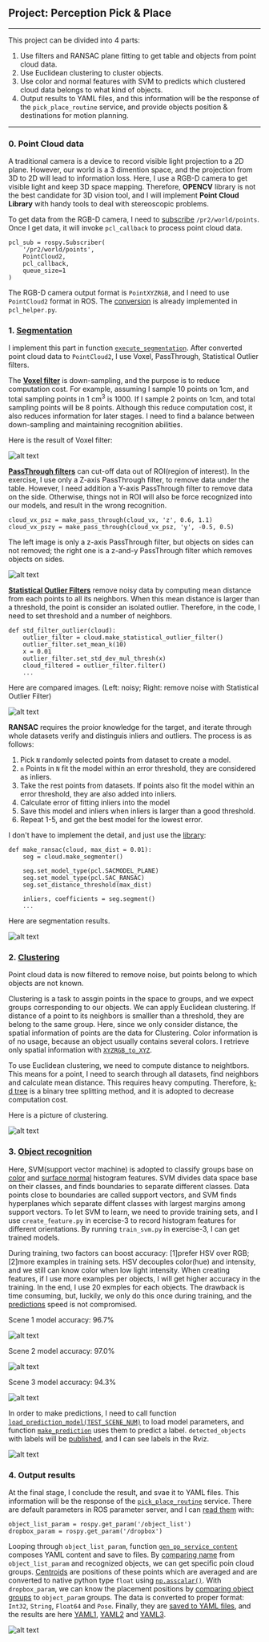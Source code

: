 ## Project: Perception Pick & Place

---

[//]: # (Image References)

[vox]: ./supporting_info/vox.png
[ps]: ./supporting_info/ps.png
[std_compare]: ./supporting_info/std_compare.png
[ransac]: ./supporting_info/ransac.png
[clustering]: ./supporting_info/clustering.png
[scene_1_model_1]: ./pr2_robot/scripts/model/pick_list_1/figure_1.png
[scene_1_model_2]: ./pr2_robot/scripts/model/pick_list_1/figure_2.png
[scene_2_model_1]: ./pr2_robot/scripts/model/pick_list_2/figure_1.png
[scene_2_model_2]: ./pr2_robot/scripts/model/pick_list_2/figure_2.png
[scene_3_model_1]: ./pr2_robot/scripts/model/pick_list_3/figure_1.png
[scene_3_model_2]: ./pr2_robot/scripts/model/pick_list_3/figure_2.png
[result_1]: ./supporting_info/result_1.png
[result_2]: ./supporting_info/result_2.png
[result_3]: ./supporting_info/result_3.png
[prediction]: ./supporting_info/prediction.png
[result]: ./supporting_info/result.png

This project can be divided into 4 parts:

1. Use filters and RANSAC plane fitting to get table and objects from point cloud data.
2. Use Euclidean clustering to cluster objects.
3. Use color and normal features with SVM to predicts which clustered cloud data belongs to what kind of objects.
4. Output results to YAML files, and this information will be the response of the `pick_place_routine` service, and provide objects position & destinations for motion planning.

---

### 0. Point Cloud data

A traditional camera is a device to record visible light projection to a 2D plane. However, our world is a 3 dimention space, and the projection from 3D to 2D will lead to information loss. Here, I use a RGB-D camera to get visible light and keep 3D space mapping. Therefore, __OPENCV__ library is not the best candidate for 3D vision tool, and I will implement __Point Cloud Library__ with handy tools to deal with stereoscopic problems.

To get data from the RGB-D camera, I need to [subscribe](https://github.com/JasonYCHuang/RoboND-Perception-Project/blob/master/pr2_robot/scripts/project_perception.py#L131) `/pr2/world/points`. Once I get data, it will invoke `pcl_callback` to process point cloud data.

```
pcl_sub = rospy.Subscriber(
    '/pr2/world/points', 
    PointCloud2, 
    pcl_callback, 
    queue_size=1
)
```

The RGB-D camera output format is `PointXYZRGB`, and I need to use `PointCloud2` format in ROS. The [conversion](https://github.com/JasonYCHuang/RoboND-Perception-Project/blob/master/pr2_robot/scripts/pcl_helper.py#L59) is already implemented in `pcl_helper.py`.

### 1. [Segmentation](https://github.com/JasonYCHuang/RoboND-Perception-Project/blob/master/pr2_robot/scripts/project_perception.py#L44)

I implement this part in function [`execute_segmentation`](https://github.com/JasonYCHuang/RoboND-Perception-Project/blob/master/pr2_robot/scripts/helper_segmentation.py#L57). After converted point cloud data to `PointCloud2`, I use Voxel, PassThrough, Statistical Outlier filters. 

The [__Voxel filter__](https://github.com/JasonYCHuang/RoboND-Perception-Project/blob/master/pr2_robot/scripts/helper_segmentation.py#L8) is down-sampling, and the purpose is to reduce computation cost. For example, assuming I sample 10 points on 1cm, and total sampling points in 1 cm<sup>3</sup> is 1000. If I sample 2 points on 1cm, and total sampling points will be 8 points. Although this reduce computation cost, it also reduces information for later stages. I need to find a balance between down-sampling and maintaining recognition abilities. 

Here is the result of Voxel filter:

![alt text][vox]

[__PassThrough filters__](https://github.com/JasonYCHuang/RoboND-Perception-Project/blob/master/pr2_robot/scripts/helper_segmentation.py#L18) can cut-off data out of ROI(region of interest). In the exercise, I use only a Z-axis PassThrough filter, to remove data under the table. However, I need addition a Y-axis PassThrough filter to remove data on the side. Otherwise, things not in ROI will also be force recognized into our models, and result in the wrong recognition.

```
cloud_vx_psz = make_pass_through(cloud_vx, 'z', 0.6, 1.1)
cloud_vx_pszy = make_pass_through(cloud_vx_psz, 'y', -0.5, 0.5)
```

The left image is only a z-axis PassThrough filter, but objects on sides can not removed; the right one is a z-and-y PassThrough filter which removes objects on sides.

![alt text][ps]

[__Statistical Outlier Filters__](https://github.com/JasonYCHuang/RoboND-Perception-Project/blob/master/pr2_robot/scripts/helper_segmentation.py#L47) remove noisy data by computing mean distance from each points to all its neighbors. When this mean distance is larger than a threshold, the point is consider an isolated outlier. Therefore, in the code, I need to set threshold and a number of neighbors.

```
def std_filter_outlier(cloud):
	outlier_filter = cloud.make_statistical_outlier_filter()
	outlier_filter.set_mean_k(10)
	x = 0.01
	outlier_filter.set_std_dev_mul_thresh(x)
	cloud_filtered = outlier_filter.filter()
	...
```

Here are compared images. (Left: noisy; Right: remove noise with Statistical Outlier Filter)

![alt text][std_compare]

__RANSAC__ requires the proior knowledge for the target, and iterate through whole datasets verify and distinguis inliers and outliers. The process is as follows:

1. Pick `N` randomly selected points from dataset to create a model.
2. `n` Points in `N` fit the model within an error threshold, they are considered as inliers.
3. Take the rest points from datasets. If points also fit the model within an error threshold, they are also added into inliers.
4. Calculate error of fitting inliers into the model
5. Save this model and inliers when inliers is larger than a good threshold.
6. Repeat 1-5, and get the best model for the lowest error.

I don't have to implement the detail, and just use the [library](https://github.com/JasonYCHuang/RoboND-Perception-Project/blob/master/pr2_robot/scripts/helper_segmentation.py#L29):

```
def make_ransac(cloud, max_dist = 0.01):
	seg = cloud.make_segmenter()

	seg.set_model_type(pcl.SACMODEL_PLANE)
	seg.set_model_type(pcl.SAC_RANSAC)
	seg.set_distance_threshold(max_dist)

	inliers, coefficients = seg.segment()
	...
```

Here are segmentation results.

![alt text][ransac]

### 2. [Clustering](https://github.com/JasonYCHuang/RoboND-Perception-Project/blob/master/pr2_robot/scripts/project_perception.py#L45)

Point cloud data is now filtered to remove noise, but points belong to which objects are not known.

Clustering is a task to assgin points in the space to groups, and we expect groups corresponding to our objects. We can apply Euclidean clustering. If distance of a point to its neighbors is smalller than a threshold, they are belong to the same group. Here, since we only consider distance, the spatial information of points are the data for Clustering. Color information is of no usage, because an object usually contains several colors. I retrieve only spatial information with [`XYZRGB_to_XYZ`](https://github.com/JasonYCHuang/RoboND-Perception-Project/blob/master/pr2_robot/scripts/helper_clustering.py#L33). 

To use Euclidean clustering, we need to compute distance to neightbors. This means for a point, I need to search through all datasets, find neighbors and calculate mean distance. This requires heavy computing. Therefore, [k-d tree](https://github.com/JasonYCHuang/RoboND-Perception-Project/blob/master/pr2_robot/scripts/helper_clustering.py#L5) is a binary tree splitting method, and it is adopted to decrease computation cost.

Here is a picture of clustering.

![alt text][clustering]

### 3. [Object recognition](https://github.com/JasonYCHuang/RoboND-Perception-Project/blob/master/pr2_robot/scripts/project_perception.py#L58)

Here, SVM(support vector machine) is adopted to classify groups base on [color](https://github.com/JasonYCHuang/RoboND-Perception-Project/blob/master/pr2_robot/src/sensor_stick/features.py#L21) and [surface normal](https://github.com/JasonYCHuang/RoboND-Perception-Project/blob/master/pr2_robot/src/sensor_stick/features.py#L54) histogram features. SVM divides data space base on their classes, and finds boundaries to separate different classes. Data points close to boundaries are called support vectors, and SVM finds hyperplanes which separate diffent classes with largest margins among support vectors. To let SVM to learn, we need to provide training sets, and I use `create_feature.py` in ecercise-3 to record histogram features for different orientations. By running `train_svm.py` in exercise-3, I can get trained models.

During training, two factors can boost accuracy: [1]prefer HSV over RGB; [2]more examples in training sets. HSV decouples color(hue) and intensity, and we still can know color when low light intensity. When creating features, if I use more examples per objects, I will get higher accuracy in the training. In the end, I use 20 exmples for each objects. The drawback is time consuming, but, luckily, we only do this once during training, and the [predictions](https://github.com/JasonYCHuang/RoboND-Perception-Project/blob/master/pr2_robot/scripts/helper_recognition.py#L42) speed is not compromised.

Scene 1 model accuracy: 96.7%

![alt text][result_1]

Scene 2 model accuracy: 97.0%

![alt text][result_2]

Scene 3 model accuracy: 94.3%

![alt text][result_3]

In order to make predictions, I need to call function [`load_prediction_model(TEST_SCENE_NUM)`](https://github.com/JasonYCHuang/RoboND-Perception-Project/blob/master/pr2_robot/scripts/project_perception.py#L170) to load model parameters, and function [`make_prediction`](https://github.com/JasonYCHuang/RoboND-Perception-Project/blob/master/pr2_robot/scripts/helper_recognition.py#L31) uses them to predict a label. `detected_objects` with labels will be [published](https://github.com/JasonYCHuang/RoboND-Perception-Project/blob/master/pr2_robot/scripts/project_perception.py#L69), and I can see labels in the Rviz.

![alt text][prediction]

### 4. Output results

At the final stage, I conclude the result, and svae it to YAML files. This information will be the response of the [`pick_place_routine`](https://github.com/JasonYCHuang/RoboND-Perception-Project/blob/master/pr2_robot/scripts/project_perception.py#L110) service. There are default parameters in ROS parameter server, and I can [read them](https://github.com/JasonYCHuang/RoboND-Perception-Project/blob/master/pr2_robot/scripts/project_perception.py#L84) with:

```
object_list_param = rospy.get_param('/object_list')
dropbox_param = rospy.get_param('/dropbox')
```

Looping through `object_list_param`, function [`gen_pp_service_content`](https://github.com/JasonYCHuang/RoboND-Perception-Project/blob/master/pr2_robot/scripts/helper_pp_service_content.py#L46) composes YAML content and save to files. By [comparing name](https://github.com/JasonYCHuang/RoboND-Perception-Project/blob/master/pr2_robot/scripts/helper_pp_service_content.py#L17) from `object_list_param` and recognized objects, we can get specific poin cloud groups. [Centroids](https://github.com/JasonYCHuang/RoboND-Perception-Project/blob/master/pr2_robot/scripts/helper_pp_service_content.py#L23) are positions of these points which are averaged and are converted to native python type `float` using [`np.asscalar()`](https://github.com/JasonYCHuang/RoboND-Perception-Project/blob/master/pr2_robot/scripts/helper_pp_service_content.py#L26). With `dropbox_param`, we can know the placement positions by [comparing object groups](https://github.com/JasonYCHuang/RoboND-Perception-Project/blob/master/pr2_robot/scripts/helper_pp_service_content.py#L11) to `object_param` groups. The data is converted to proper format: `Int32`, `String`, `Float64` and `Pose`. Finally, they are [saved to YAML files](https://github.com/JasonYCHuang/RoboND-Perception-Project/blob/master/pr2_robot/scripts/project_perception.py#L122), and the results are here [YAML1](https://github.com/JasonYCHuang/RoboND-Perception-Project/blob/master/pr2_robot/scripts/result/output_1.yaml), [YAML2](https://github.com/JasonYCHuang/RoboND-Perception-Project/blob/master/pr2_robot/scripts/result/output_2.yaml) and [YAML3](https://github.com/JasonYCHuang/RoboND-Perception-Project/blob/master/pr2_robot/scripts/result/output_3.yaml).

![alt text][result]




